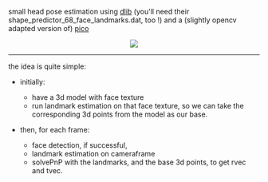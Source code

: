 small head pose estimation using 
    [dlib](http://sourceforge.net/projects/dclib/files/dlib/) (you'll need their shape_predictor_68_face_landmarks.dat, too !)
	and a (slightly opencv adapted version of) [pico](https://github.com/nenadmarkus/pico)
	
<p align="center">
  <img src="https://github.com/berak/opencv_smallfry/raw/master/headpose/pose.png">
</p>

-----------------

the idea is quite simple:

* initially:
  + have a 3d model with face texture
  + run landmark estimation on that face texture, so we can
    take the corresponding 3d points from the model as our base.
	
* then, for each frame:
  + face detection, if successful,
  + landmark estimation on cameraframe
  + solvePnP with the landmarks, and the base 3d points, to get rvec and tvec.

